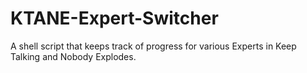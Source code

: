 # KTANE-Expert-Switcher
A shell script that keeps track of progress for various Experts in Keep Talking and Nobody Explodes.

